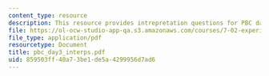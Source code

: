 ```yaml
---
content_type: resource
description: This resource provides intrepretation questions for PBC day 3.
file: https://ol-ocw-studio-app-qa.s3.amazonaws.com/courses/7-02-experimental-biology-communication-spring-2005/859503ff40a73be1de5a4299956d7ad6_pbc_day3_interps.pdf
file_type: application/pdf
resourcetype: Document
title: pbc_day3_interps.pdf
uid: 859503ff-40a7-3be1-de5a-4299956d7ad6
---
```

